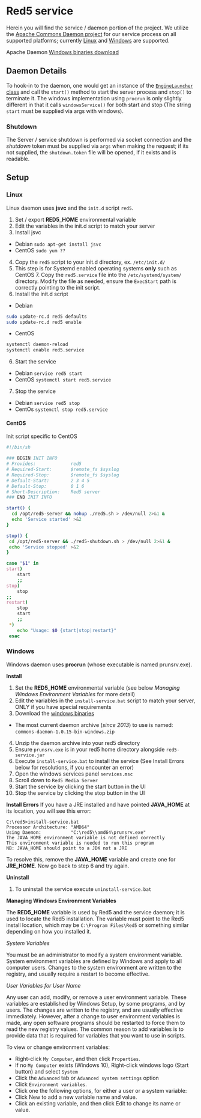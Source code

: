 # Red5 service

Herein you will find the service / daemon portion of the project. We utilize the [Apache Commons Daemon project](https://commons.apache.org/proper/commons-daemon/) for our service process on all supported platforms; currently [Linux](https://commons.apache.org/proper/commons-daemon/jsvc.html) and [Windows](https://commons.apache.org/proper/commons-daemon/procrun.html) are supported.

Apache Daemon [Windows binaries download](http://www.apache.org/dist/commons/daemon/binaries/windows/)


## Daemon Details

To hook-in to the daemon, one would get an instance of the [`EngineLauncher` class](https://github.com/Red5/red5-service/blob/master/src/main/java/org/red5/daemon/EngineLauncher.java) and call the `start()` method to start the server process and `stop()` to terminate it. The windows implementation using `procrun` is only slightly different in that it calls `windowsService()` for both start and stop (The string `start` must be supplied via args with windows).

### Shutdown
The Server / service shutdown is performed via socket connection and the _shutdown_ token must be supplied via `args` when making the request; if its not supplied, the `shutdown.token` file will be opened, if it exists and is readable.

## Setup

### Linux
Linux daemon uses __jsvc__ and the `init.d` script `red5`.

1. Set / export __RED5_HOME__ environmental variable
2. Edit the variables in the init.d script to match your server
3. Install jsvc
 * Debian `sudo apt-get install jsvc`
 * CentOS `sudo yum ??`
4. Copy the `red5` script to your init.d directory, ex. `/etc/init.d/`
5. This step is for Systemd enabled operating systems __only__ such as CentOS 7. Copy the `red5.service` file into the `/etc/systemd/system/` directory. Modify the file as needed, ensure the `ExecStart` path is correctly pointing to the init script.
6. Install the init.d script
 * Debian
```sh
sudo update-rc.d red5 defaults
sudo update-rc.d red5 enable
```
 * CentOS
```sh
systemctl daemon-reload
systemctl enable red5.service
```
6. Start the service
 * Debian `service red5 start`
 * CentOS `systemctl start red5.service`
7. Stop the service
 * Debian `service red5 stop`
 * CentOs `systemctl stop red5.service`
 
#### CentOS
Init script specific to CentOS
```sh
#!/bin/sh

### BEGIN INIT INFO
# Provides:             red5
# Required-Start:       $remote_fs $syslog
# Required-Stop:        $remote_fs $syslog
# Default-Start:        2 3 4 5
# Default-Stop:         0 1 6
# Short-Description:    Red5 server
### END INIT INFO

start() {
  cd /opt/red5-server && nohup ./red5.sh > /dev/null 2>&1 &
  echo 'Service started' >&2
}

stop() {
 cd /opt/red5-server && ./red5-shutdown.sh > /dev/null 2>&1 &
 echo 'Service stopped' >&2
}

case "$1" in
start)
    start
    ;;
stop)
    stop
;;
restart)
    stop
    start
    ;;
 *)
    echo "Usage: $0 {start|stop|restart}"
 esac
```
 
### Windows
Windows daemon uses __procrun__ (whose executable is named prunsrv.exe).

**Install**

1. Set the __RED5_HOME__ environmental variable (see below _Managing Windows Environment Variables_ for more detail)
2. Edit the variables in the `install-service.bat` script to match your server, ONLY if you have special requirements
3. Download the [windows binaries](http://www.apache.org/dist/commons/daemon/binaries/windows/)
 * The most current daemon archive (_since 2013_) to use is named: `commons-daemon-1.0.15-bin-windows.zip` 
4. Unzip the daemon archive into your red5 directory
5. Ensure `prunsrv.exe` is in your red5 home directory alongside `red5-service.jar`
6. Execute `install-service.bat` to install the service (See Install Errors below for resolutions, if you encounter an error)
7. Open the windows services panel `services.msc`
8. Scroll down to `Red5 Media Server`
9. Start the service by clicking the start button in the UI
10. Stop the service by clicking the stop button in the UI

**Install Errors**
If you have a JRE installed and have pointed __JAVA_HOME__ at its location, you will see this error:
```
C:\red5>install-service.bat
Processor Architecture: "AMD64"
Using Daemon:           "C:\red5\\amd64\prunsrv.exe"
The JAVA_HOME environment variable is not defined correctly
This environment variable is needed to run this program
NB: JAVA_HOME should point to a JDK not a JRE
```
To resolve this, remove the __JAVA_HOME__ variable and create one for __JRE_HOME__. Now go back to step 6 and try again.



**Uninstall**

1. To uninstall the service execute `uninstall-service.bat`

**Managing Windows Environment Variables**

The __RED5_HOME__ variable is used by Red5 and the service daemon; it is used to locate the Red5 installation. The variable must point to the Red5 install location, which may be `C:\Program Files\Red5` or something similar depending on how you installed it.

*System Variables*

You must be an administrator to modify a system environment variable. System environment variables are defined by Windows and apply to all computer users. Changes to the system environment are written to the registry, and usually require a restart to become effective.

*User Variables for User Name*

Any user can add, modify, or remove a user environment variable. These variables are established by Windows Setup, by some programs, and by users. The changes are written to the registry, and are usually effective immediately. However, after a change to user environment variables is made, any open software programs should be restarted to force them to read the new registry values. The common reason to add variables is to provide data that is required for variables that you want to use in scripts.

To view or change environment variables:
 * Right-click `My Computer`, and then click `Properties`.
  * If no `My Computer` exists (Windows 10), Right-click windows logo (Start button) and select `System` 
 * Click the `Advanced` tab or `Advanced system settings` option
 * Click `Environment variables`.
 * Click one the following options, for either a user or a system variable:
  * Click New to add a new variable name and value.
  * Click an existing variable, and then click Edit to change its name or value.

